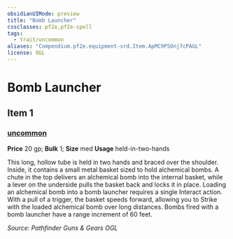 ```yaml
---
obsidianUIMode: preview
title: "Bomb Launcher"
cssclasses: pf2e,pf2e-spell
tags:
  - trait/uncommon
aliases: "Compendium.pf2e.equipment-srd.Item.ApMC9PSOnj7cPAGL"
license: OGL
---
```

# Bomb Launcher
## Item 1
### [uncommon](uncommon "Uncommon Rarity Trait")


**Price** 20 gp; 
**Bulk** 1; **Size** med
**Usage** held-in-two-hands

This long, hollow tube is held in two hands and braced over the shoulder. Inside, it contains a small metal basket sized to hold alchemical bombs. A chute in the top delivers an alchemical bomb into the internal basket, while a lever on the underside pulls the basket back and locks it in place. Loading an alchemical bomb into a bomb launcher requires a single Interact action. With a pull of a trigger, the basket speeds forward, allowing you to Strike with the loaded alchemical bomb over long distances. Bombs fired with a bomb launcher have a range increment of 60 feet.

*Source: Pathfinder Guns & Gears*
*OGL*